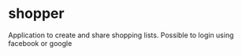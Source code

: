 # shopper

Application to create and share shopping lists.
Possible to login using facebook or google 